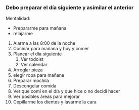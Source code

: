 ### Debo preparar el día siguiente y asimilar el anterior 
Mentalidad:
+ Prepararme para mañana 
+ relajarme


1. Alarma a las 8:00 de la noche
2. Cocinar para mañana y hoy y comer
3. Planear el día siguiente
	1. Ver todoist 
	2. Ver calendar
4. Arreglar pieza 
5. elegir ropa para mañana
6.  Preparar mochila 
7. Descongelar comida
8. Ver que comí en el día y que hice o no decidí hacer
9. Ver posibles áreas para mejorar
10. Cepillarme los dientes y lavarme la cara